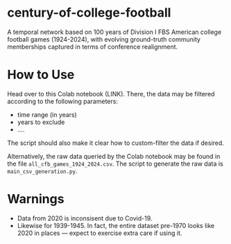 # century-of-college-football
A temporal network based on 100 years of Division I FBS American college football games (1924-2024), with evolving ground-truth community memberships captured in terms of conference realignment. 

# How to Use
Head over to this Colab notebook (LINK). There, the data may be filtered according to the following parameters:
- time range (in years)
- years to exclude
- ....

The script should also make it clear how to custom-filter the data if desired. 


Alternatively, the raw data queried by the Colab notebook may be found in the file `all_cfb_games_1924_2024.csv`. The script to generate the raw data is `main_csv_generation.py`. 

# Warnings
- Data from 2020 is inconsisent due to Covid-19. 
- Likewise for 1939-1945. In fact, the entire dataset pre-1970 looks like 2020 in places — expect to exercise extra care if using it. 
